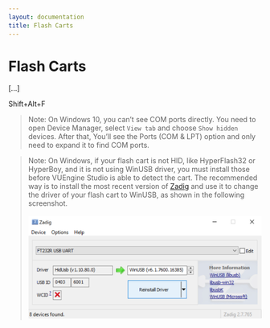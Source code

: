```yaml
---
layout: documentation
title: Flash Carts
---
```


# Flash Carts

[...]

<span class="keys" data-osx="⇧⌥F">Shift+Alt+F</span>

> Note: On Windows 10, you can’t see COM ports directly. You need to open Device Manager, select `View tab` and choose `Show hidden` devices. After that, You’ll see the Ports (COM & LPT) option and only need to expand it to find COM ports.

> Note: On Windows, if your flash cart is not HID, like HyperFlash32 or HyperBoy, and it is not using WinUSB driver, you must install those before VUEngine Studio is able to detect the cart. The recommended way is to install the most recent version of [Zadig](https://zadig.akeo.ie/) and use it to change the driver of your flash cart to WinUSB, as shown in the following screenshot.<br><br> <a href="/documentation/images/basics/flash-carts/zadig-hyperflash32.png"><img src="/documentation/images/basics/flash-carts/zadig-hyperflash32.png" width="600" /></a>
